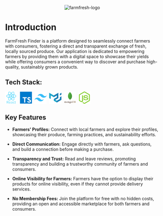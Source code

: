 <p display="flex" align="center" justify="center">
    <img src="https://github.com/Ktn-mariam/FarmFresh-Finder/assets/113761859/148e7c5a-ad43-480c-bb06-725f77eae9df" alt="farmfresh-logo" />
</p>

# Introduction
FarmFresh Finder is a platform designed to seamlessly connect farmers with consumers, fostering a direct and transparent exchange of fresh, locally sourced produce. Our application is dedicated to empowering farmers by providing them with a digital space to showcase their yields while offering consumers a convenient way to discover and purchase high-quality, sustainably grown products.

<div>
  <h2>Tech Stack:</h2>
  <img src="https://github.com/devicons/devicon/blob/master/icons/react/react-original-wordmark.svg" title="React" alt="React" width="40" height="40"/>&nbsp;
  <img src="https://github.com/devicons/devicon/blob/master/icons/typescript/typescript-original.svg" title="TypeScript"  alt="TypeScript" width="40" height="40"/>&nbsp;
  <img src="https://github.com/devicons/devicon/blob/master/icons/tailwindcss/tailwindcss-plain.svg" title="Tailwind CSS" alt="Tailwind CSS" width="40" height="40"/>&nbsp;
  <img src="https://github.com/devicons/devicon/blob/master/icons/materialui/materialui-original.svg" title="Material UI" alt="Material UI" width="40" height="40"/>&nbsp;
  <img src="https://github.com/devicons/devicon/blob/master/icons/mongodb/mongodb-original-wordmark.svg" title="MongoDB" alt="MongoDB" width="40" height="40"/>&nbsp;
  <img src="https://github.com/devicons/devicon/blob/master/icons/nodejs/nodejs-original.svg" title="Node.js"  alt="Node.js" width="40" height="40"/>&nbsp;
</div>


## Key Features

- **Farmers' Profiles:** Connect with local farmers and explore their profiles, showcasing their produce, farming practices, and sustainability efforts.

- **Direct Communication:** Engage directly with farmers, ask questions, and build a connection before making a purchase.

- **Transparency and Trust:** Read and leave reviews, promoting transparency and building a trustworthy community of farmers and consumers.

- **Online Visibility for Farmers:** Farmers have the option to display their products for online visibility, even if they cannot provide delivery services.

- **No Membership Fees:** Join the platform for free with no hidden costs, providing an open and accessible marketplace for both farmers and consumers.
